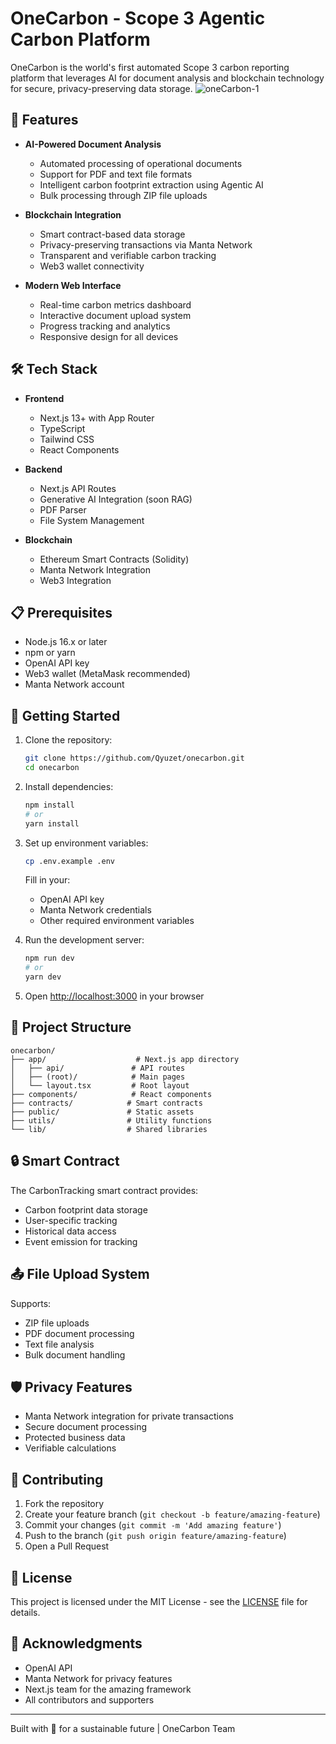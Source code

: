 # OneCarbon - Scope 3 Agentic Carbon Platform

OneCarbon is the world's first automated Scope 3 carbon reporting platform that leverages AI for document analysis and blockchain technology for secure, privacy-preserving data storage.
![oneCarbon-1](https://github.com/user-attachments/assets/e60d62b0-1d4c-4759-9a13-a45207f791d2)

## 🌟 Features

- **AI-Powered Document Analysis**

  - Automated processing of operational documents
  - Support for PDF and text file formats
  - Intelligent carbon footprint extraction using Agentic AI
  - Bulk processing through ZIP file uploads

- **Blockchain Integration**

  - Smart contract-based data storage
  - Privacy-preserving transactions via Manta Network
  - Transparent and verifiable carbon tracking
  - Web3 wallet connectivity

- **Modern Web Interface**
  - Real-time carbon metrics dashboard
  - Interactive document upload system
  - Progress tracking and analytics
  - Responsive design for all devices

## 🛠️ Tech Stack

- **Frontend**

  - Next.js 13+ with App Router
  - TypeScript
  - Tailwind CSS
  - React Components

- **Backend**

  - Next.js API Routes
  - Generative AI Integration (soon RAG)
  - PDF Parser
  - File System Management

- **Blockchain**
  - Ethereum Smart Contracts (Solidity)
  - Manta Network Integration
  - Web3 Integration

## 📋 Prerequisites

- Node.js 16.x or later
- npm or yarn
- OpenAI API key
- Web3 wallet (MetaMask recommended)
- Manta Network account

## 🚀 Getting Started

1. Clone the repository:

   ```bash
   git clone https://github.com/Qyuzet/onecarbon.git
   cd onecarbon
   ```

2. Install dependencies:

   ```bash
   npm install
   # or
   yarn install
   ```

3. Set up environment variables:

   ```bash
   cp .env.example .env
   ```

   Fill in your:

   - OpenAI API key
   - Manta Network credentials
   - Other required environment variables

4. Run the development server:

   ```bash
   npm run dev
   # or
   yarn dev
   ```

5. Open [http://localhost:3000](http://localhost:3000) in your browser

## 📁 Project Structure

```
onecarbon/
├── app/                    # Next.js app directory
│   ├── api/               # API routes
│   ├── (root)/            # Main pages
│   └── layout.tsx         # Root layout
├── components/            # React components
├── contracts/            # Smart contracts
├── public/               # Static assets
├── utils/                # Utility functions
└── lib/                  # Shared libraries
```

## 🔒 Smart Contract

The CarbonTracking smart contract provides:

- Carbon footprint data storage
- User-specific tracking
- Historical data access
- Event emission for tracking

## 📤 File Upload System

Supports:

- ZIP file uploads
- PDF document processing
- Text file analysis
- Bulk document handling

## 🛡️ Privacy Features

- Manta Network integration for private transactions
- Secure document processing
- Protected business data
- Verifiable calculations

## 🤝 Contributing

1. Fork the repository
2. Create your feature branch (`git checkout -b feature/amazing-feature`)
3. Commit your changes (`git commit -m 'Add amazing feature'`)
4. Push to the branch (`git push origin feature/amazing-feature`)
5. Open a Pull Request

## 📄 License

This project is licensed under the MIT License - see the [LICENSE](LICENSE) file for details.

## 🙏 Acknowledgments

- OpenAI API
- Manta Network for privacy features
- Next.js team for the amazing framework
- All contributors and supporters

---

Built with 💚 for a sustainable future | OneCarbon Team
